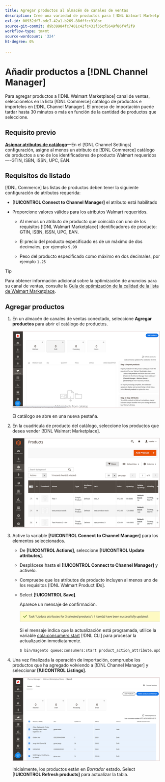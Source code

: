 ```yaml
---
title: Agregar productos al almacén de canales de ventas
description: Cree una variedad de productos para [!DNL Walmart Marketplace] ventas añadiendo productos del catálogo al canal de ventas
exl-id: 00932df7-bdc7-42a1-b269-88dffcc918bc
source-git-commit: d9b39984fc7401c42fc431f35cf5649f86f4f2f9
workflow-type: tm+mt
source-wordcount: '324'
ht-degree: 0%

---
```



# Añadir productos a [!DNL Channel Manager]

Para agregar productos a [!DNL Walmart Marketplace] canal de ventas, selecciónelos en la lista [!DNL Commerce] catálogo de productos e impórtelos en [!DNL Channel Manager].
El proceso de importación puede tardar hasta 30 minutos o más en función de la cantidad de productos que seleccione.

## Requisito previo

**[Asignar atributos de catálogo](map-catalog-attributes.md)**—En el [!DNL Channel Settings] configuración, asigne al menos un atributo de [!DNL Commerce] catálogo de productos a uno de los identificadores de producto Walmart requeridos—-GTIN, ISBN, ISSN, UPC, EAN.

## Requisitos de listado

[!DNL Commerce] las listas de productos deben tener la siguiente configuración de atributos requerida:

- **[!UICONTROL Connect to Channel Manager]** el atributo está habilitado

- Proporcione valores válidos para los atributos Walmart requeridos.

   - Al menos un atributo de producto que coincida con uno de los requisitos [!DNL Walmart Marketplace] identificadores de producto: GTIN, ISBN, ISSN, UPC, EAN.

   - El precio del producto especificado es de un máximo de dos decimales, por ejemplo `9.99`

   - Peso del producto especificado como máximo en dos decimales, por ejemplo `1.25`

>[!TIP]
>
>Para obtener información adicional sobre la optimización de anuncios para su canal de ventas, consulte la [Guía de optimización de la calidad de la lista de Walmart Marketplace](https://marketplace.walmart.com/wp-content/uploads/2020/09/WMP_listing_quality_optimization_guide.pdf).

## Agregar productos

1. En un almacén de canales de ventas conectado, seleccione **Agregar productos** para abrir el catálogo de productos.

   ![Agregar productos al almacén de canales de ventas](assets/add-initial-products-to-connected-channel.png)

   El catálogo se abre en una nueva pestaña.

1. En la cuadrícula de producto del catálogo, seleccione los productos que desea vender [!DNL Walmart Marketplace].

   ![Enviar productos al almacén de canales de ventas](assets/select-products-from-catalog.png)

1. Active la variable **[!UICONTROL Connect to Channel Manager]** para los elementos seleccionados.

   - De **[!UICONTROL Actions]**, seleccione **[!UICONTROL Update attributes]**.

   - Desplácese hasta el **[!UICONTROL Connect to Channel Manager]** y actívelo.

   - Compruebe que los atributos de producto incluyen al menos uno de los requisitos [!DNL Walmart Product IDs].

   - Select **[!UICONTROL Save]**.

      Aparece un mensaje de confirmación.

      ![Importación de productos del catálogo al mensaje de confirmación de canal de ventas](assets/product-import-from-catalog-confirmation.png)

      Si el mensaje indica que la actualización está programada, utilice la variable [cola:consumers:start](https://devdocs.magento.com/guides/v2.4/config-guide/cli/config-cli-subcommands-queue.html) [!DNL CLI] para procesar la actualización inmediatamente.

      ```bash
      $ bin/magento queue:consumers:start product_action_attribute.update
      ```

1. Una vez finalizada la operación de importación, compruebe los productos que ha agregado volviendo a [!DNL Channel Manager] y seleccionar **[!UICONTROL Listings]**.

   ![Productos importados al canal de ventas conectado](assets/products-in-marketplace-sales-channel.png)

   Inicialmente, los productos están en *Borrador* estado. Select **[!UICONTROL Refresh products]** para actualizar la tabla.

